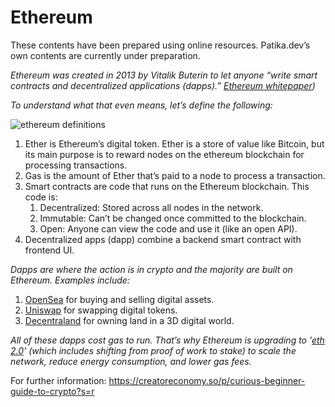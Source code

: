 # Ethereum

These contents have been prepared using online resources. Patika.dev’s own contents are currently under preparation.

_Ethereum was created in 2013 by Vitalik Buterin to let anyone “write smart contracts and decentralized applications (dapps).” [Ethereum whitepaper](https://ethereum.org/en/whitepaper/))_

_To understand what that even means, let’s define the following:_

![ethereum definitions]()

1. Ether is Ethereum’s digital token. Ether is a store of value like Bitcoin, but its main purpose is to reward nodes on the ethereum blockchain for processing transactions.
2. Gas is the amount of Ether that’s paid to a node to process a transaction. 
3. Smart contracts are code that runs on the Ethereum blockchain. This code is:
    1. Decentralized: Stored across all nodes in the network.
    2. Immutable: Can’t be changed once committed to the blockchain.
    3. Open: Anyone can view the code and use it (like an open API).
4. Decentralized apps (dapp) combine a backend smart contract with frontend UI.

_Dapps are where the action is in crypto and the majority are built on Ethereum. Examples include:_

1. [OpenSea](https://opensea.io/) for buying and selling digital assets.
2. [Uniswap](https://app.uniswap.org/#/swap?utm_source=StateOfTheDApps) for swapping digital tokens.
3. [Decentraland](https://decentraland.org/) for owning land in a 3D digital world.

_All of these dapps cost gas to run. That’s why Ethereum is upgrading to '[eth 2.0](https://ethereum.org/en/eth2/)' (which includes shifting from proof of work to stake) to scale the network, reduce energy consumption, and lower gas fees._

For further information: https://creatoreconomy.so/p/curious-beginner-guide-to-crypto?s=r
